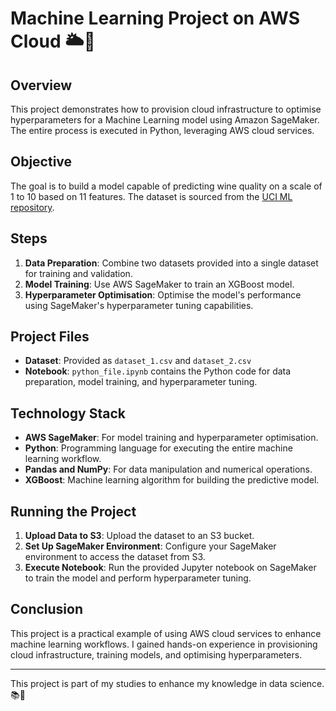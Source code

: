 # Machine Learning Project on AWS Cloud 🌥️🤖

## Overview

This project demonstrates how to provision cloud infrastructure to optimise hyperparameters for a Machine Learning model using Amazon SageMaker. The entire process is executed in Python, leveraging AWS cloud services.

## Objective

The goal is to build a model capable of predicting wine quality on a scale of 1 to 10 based on 11 features. The dataset is sourced from the [UCI ML repository](https://archive.ics.uci.edu/dataset/186/wine+quality).

## Steps

1. **Data Preparation**: Combine two datasets provided into a single dataset for training and validation.
2. **Model Training**: Use AWS SageMaker to train an XGBoost model.
3. **Hyperparameter Optimisation**: Optimise the model's performance using SageMaker's hyperparameter tuning capabilities.

## Project Files

- **Dataset**: Provided as `dataset_1.csv` and `dataset_2.csv`
- **Notebook**: `python_file.ipynb` contains the Python code for data preparation, model training, and hyperparameter tuning.

## Technology Stack

- **AWS SageMaker**: For model training and hyperparameter optimisation.
- **Python**: Programming language for executing the entire machine learning workflow.
- **Pandas and NumPy**: For data manipulation and numerical operations.
- **XGBoost**: Machine learning algorithm for building the predictive model.

## Running the Project

1. **Upload Data to S3**: Upload the dataset to an S3 bucket.
2. **Set Up SageMaker Environment**: Configure your SageMaker environment to access the dataset from S3.
3. **Execute Notebook**: Run the provided Jupyter notebook on SageMaker to train the model and perform hyperparameter tuning.

## Conclusion

This project is a practical example of using AWS cloud services to enhance machine learning workflows. I gained hands-on experience in provisioning cloud infrastructure, training models, and optimising hyperparameters.

 ---

This project is part of my studies to enhance my knowledge in data science.📚🚀
